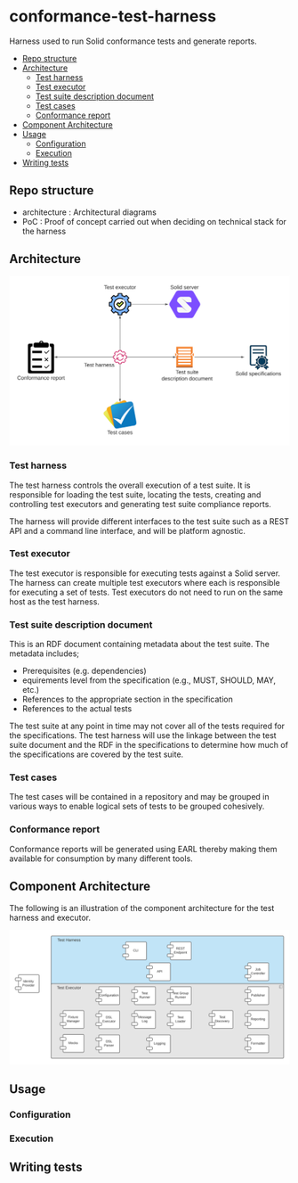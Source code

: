 # conformance-test-harness
Harness used to run Solid conformance tests and generate reports.

<!-- MarkdownTOC -->

- [Repo structure](#repo-structure)
- [Architecture](#architecture)
	- [Test harness](#test-harness)
	- [Test executor](#test-executor)
	- [Test suite description document](#test-suite-description-document)
	- [Test cases](#test-cases)
	- [Conformance report](#conformance-report)
- [Component Architecture](#component-architecture)
- [Usage](#usage)
	- [Configuration](#configuration)
	- [Execution](#execution)
- [Writing tests](#writing-tests)

<!-- /MarkdownTOC -->


## Repo structure

  * architecture : Architectural diagrams
  * PoC : Proof of concept carried out when deciding on technical stack for the harness


## Architecture

![Solid conformance test suite architecture](architecture/architecture.png)

### Test harness

The test harness controls the overall execution of a test suite. It is responsible for loading the test suite, locating the tests, creating and controlling test executors and generating test suite compliance reports.

The harness will provide different interfaces to the test suite such as a REST API and a command line interface, and will be platform agnostic. 

### Test executor
The test executor is responsible for executing tests against a Solid server. The harness can create multiple test executors where each is responsible for executing a set of tests. Test executors do not need to run on the same host as the test harness. 

### Test suite description document
This is an RDF document containing metadata about the test suite. The metadata includes;

  * Prerequisites (e.g. dependencies)
  * equirements level from the specification (e.g., MUST, SHOULD, MAY, etc.)
  * References to the appropriate section in the specification
  * References to the actual tests

The test suite at any point in time may not cover all of the tests required for the specifications. The test harness will use the linkage between the test suite document and the RDF in the specifications to determine how much of the specifications are covered by the test suite.

### Test cases

The test cases will be contained in a repository and may be grouped in various ways to enable logical sets of tests to be grouped cohesively. 

### Conformance report

Conformance reports will be generated using EARL thereby making them available for consumption by many different tools. 


## Component Architecture

The following is an illustration of the component architecture for the test harness and executor.

![Harness component architecture](architecture/harness-components.png)

## Usage

### Configuration

### Execution

## Writing tests